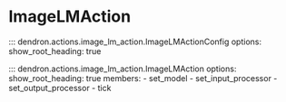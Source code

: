# ImageLMAction

::: dendron.actions.image_lm_action.ImageLMActionConfig
    options:
        show_root_heading: true

::: dendron.actions.image_lm_action.ImageLMAction
    options:
        show_root_heading: true
        members:
            - set_model
            - set_input_processor
            - set_output_processor
            - tick